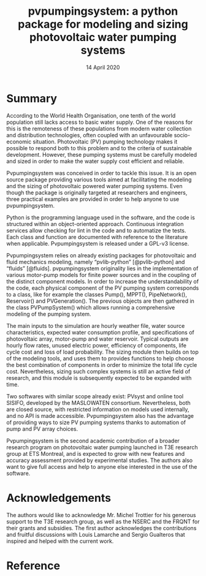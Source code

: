 ﻿---
title: 'pvpumpingsystem: a python package for modeling and sizing photovoltaic water pumping systems'
tags:
  - Python
  - sizing
  - modeling
  - water pumping
  - photovoltaics
  - solar energy
authors:
  - name: Tanguy R. Lunel
    orcid: 0000-0003-3008-1422
    affiliation: "1, 2"
  - name: Daniel R. Rousse
    orcid: 0000-0002-7247-5705
    affiliation: 1
affiliations:
 - name: Industrial research group in technologies of energy and energy efficiency (t3e), Department of Mechanical Sciences, Ecole de Technologie Supérieure Montreal
   index: 1
 - name: Department of Material Science and Engineering, Institut National des Sciences Appliquées Rennes
   index: 2
date: 14 April 2020
bibliography: paper.bib
---

# Summary

According to the World Health Organisation, one tenth of the world population still lacks access to
basic water supply. One of the reasons for this is the remoteness of these populations from modern
water collection and distribution technologies, often coupled with an unfavourable socio-economic
situation. Photovoltaic (PV) pumping technology makes it possible to respond both to this problem
and to the criteria of sustainable development. However, these pumping systems must be carefully
modeled and sized in order to make the water supply cost efficient and reliable.

Pvpumpingsystem was conceived in order to tackle this issue. It is an open source package
providing various tools aimed at facilitating the modeling and the sizing of photovoltaic
powered water pumping systems. Even though the package is originally targeted at researchers
and engineers, three practical examples are provided in order to help anyone to use pvpumpingsystem.

Python is the programming language used in the software, and the code is structured within an
object-oriented approach. Continuous integration services allow checking for lint in the code
and to automatize the tests. Each class and function are documented with reference to the
literature when applicable. Pvpumpingsystem is released under a GPL-v3 license.

Pvpumpingsystem relies on already existing packages for photovoltaic and fluid mechanics modeling,
namely “pvlib-python” [@pvlib-python] and “fluids” [@fluids]. pvpumpingsystem originality lies
in the implementation of various motor-pump models for finite power sources and in the coupling
of the distinct component models. In order to increase the understandability of the code,
each physical component of the PV pumping system corresponds to a class, like for example
the classes Pump(), MPPT(), PipeNetwork(), Reservoir() and PVGeneration(). The previous objects
are then gathered in the class PVPumpSystem() which allows running a comprehensive modeling of
the pumping system.

The main inputs to the simulation are hourly weather file, water source characteristics, expected water
consumption profile, and specifications of photovoltaic array, motor-pump and water reservoir.
Typical outputs are hourly flow rates, unused electric power, efficiency of components, life
cycle cost and loss of load probability. The sizing module then builds on top of the
modeling tools, and uses them to provides functions to help choose
the best combination of components in order to minimize the total life cycle cost. Nevertheless,
sizing such complex systems is still an active field of research, and this module is subsequently
expected to be expanded with time.

Two softwares with similar scope already exist: PVsyst and online tool SISIFO, developed by
the MASLOWATEN consortium. Nevertheless, both are closed source, with restricted information
on models used internally, and no API is made accessible. Pvpumpingsystem also has the advantage
of providing ways to size PV pumping systems thanks to automation of pump and PV array choices.

Pvpumpingsystem is the second academic contribution of a broader research program on photovoltaic
water pumping launched in T3E research group at ETS Montreal, and is expected to grow with new
features and accuracy assessment provided by experimental studies. The authors also want to give
full access and help to anyone else interested in the use of the software.


# Acknowledgements

The authors would like to acknowledge Mr. Michel Trottier for his generous support to the T3E research group, as well as the NSERC and the FRQNT for their grants and subsidies.
The first author acknowledges the contributions and fruitful discussions with Louis Lamarche and Sergio Gualteros that inspired and helped with the current work.

# Reference

